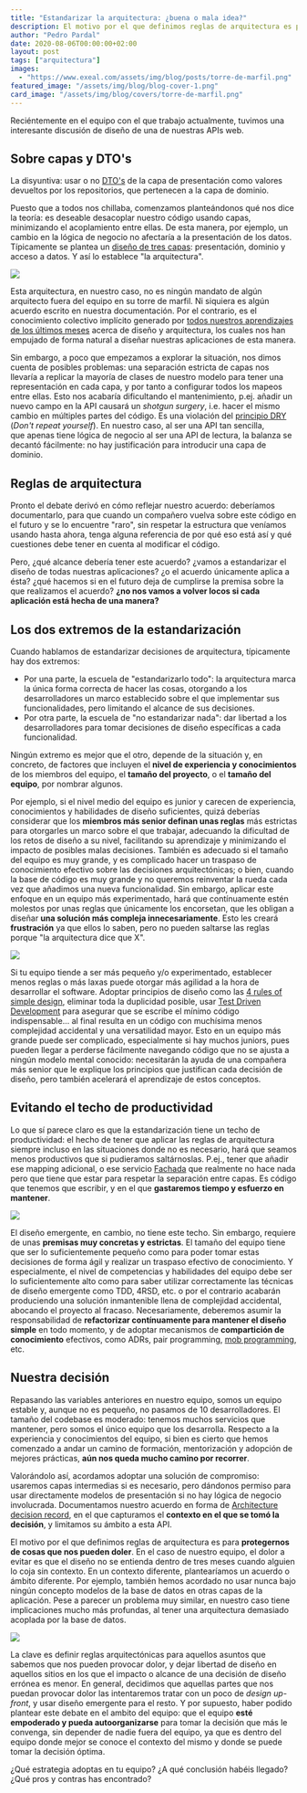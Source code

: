 ```yaml
---
title: "Estandarizar la arquitectura: ¿buena o mala idea?"
description: El motivo por el que definimos reglas de arquitectura es para protegernos de cambios que nos pueden doler. ¿Hasta qué punto debemos ser estrictos con estas reglas?
author: "Pedro Pardal"
date: 2020-08-06T00:00:00+02:00
layout: post
tags: ["arquitectura"]
images:
  - "https://www.exeal.com/assets/img/blog/posts/torre-de-marfil.png"
featured_image: "/assets/img/blog/blog-cover-1.png"
card_image: "/assets/img/blog/covers/torre-de-marfil.png"
---
```


Reciéntemente en el equipo con el que trabajo actualmente, tuvimos una interesante discusión de diseño de una de nuestras APIs web.<!--more-->

## Sobre capas y DTO's

La disyuntiva: usar o no [DTO's](https://martinfowler.com/eaaCatalog/dataTransferObject.html) de la capa de presentación como valores devueltos por los repositorios, que pertenecen a la capa de dominio.

Puesto que a todos nos chillaba, comenzamos planteándonos qué nos dice la teoría: es deseable desacoplar nuestro código usando capas, minimizando el acoplamiento entre ellas. De esta manera, por ejemplo, un cambio en la lógica de negocio no afectaría a la presentación de los datos. Típicamente se plantea un [diseño de tres capas](https://martinfowler.com/bliki/PresentationDomainDataLayering.html): presentación, dominio y acceso a datos. Y así lo establece "la arquitectura".

![](/assets/img/blog/posts/torre-de-marfil.png)

Esta arquitectura, en nuestro caso, no es ningún mandato de algún arquitecto fuera del equipo en su torre de marfil. Ni siquiera es algún acuerdo escrito en nuestra documentación. Por el contrario, es el conocimiento colectivo implícito generado por [todos nuestros aprendizajes de los últimos meses](https://www.youtube.com/watch?v=xQmi7uQ_ICU) acerca de diseño y arquitectura, los cuales nos han empujado de forma natural a diseñar nuestras aplicaciones de esta manera.

Sin embargo, a poco que empezamos a explorar la situación, nos dimos cuenta de posibles problemas: una separación estricta de capas nos llevaría a replicar la mayoría de clases de nuestro modelo para tener una representación en cada capa, y por tanto a configurar todos los mapeos entre ellas. Esto nos acabaría dificultando el mantenimiento, p.ej. añadir un nuevo campo en la API causará un _shotgun surgery_, i.e. hacer el mismo cambio en múltiples partes del código. Es una violación del [principio DRY](https://es.wikipedia.org/wiki/No_te_repitas) (_Don't repeat yourself_). En nuestro caso, al ser una API tan sencilla, que apenas tiene lógica de negocio al ser una API de lectura, la balanza se decantó fácilmente: no hay justificación para introducir una capa de dominio.

## Reglas de arquitectura

Pronto el debate derivó en cómo reflejar nuestro acuerdo: deberíamos documentarlo, para que cuando un compañero vuelva sobre este código en el futuro y se lo encuentre "raro", sin respetar la estructura que veníamos usando hasta ahora, tenga alguna referencia de por qué eso está así y qué cuestiones debe tener en cuenta al modificar el código.

Pero, ¿qué alcance debería tener este acuerdo? ¿vamos a estandarizar el diseño de todas nuestras aplicaciones? ¿o el acuerdo únicamente aplica a ésta? ¿qué hacemos si en el futuro deja de cumplirse la premisa sobre la que realizamos el acuerdo? **¿no nos vamos a volver locos si cada aplicación está hecha de una manera?**

## Los dos extremos de la estandarización

Cuando hablamos de estandarizar decisiones de arquitectura, típicamente hay dos extremos:

- Por una parte, la escuela de "estandarizarlo todo": la arquitectura marca la única forma correcta de hacer las cosas, otorgando a los desarrolladores un marco establecido sobre el que implementar sus funcionalidades, pero limitando el alcance de sus decisiones.
- Por otra parte, la escuela de "no estandarizar nada": dar libertad a los desarrolladores para tomar decisiones de diseño específicas a cada funcionalidad.

Ningún extremo es mejor que el otro, depende de la situación y, en concreto, de factores que incluyen el **nivel de experiencia y conocimientos** de los miembros del equipo, el **tamaño del proyecto**, o el **tamaño del equipo**, por nombrar algunos.

Por ejemplo, si el nivel medio del equipo es junior y carecen de experiencia, conocimientos y habilidades de diseño suficientes, quizá deberías considerar que los **miembros más senior definan unas reglas** más estrictas para otorgarles un marco sobre el que trabajar, adecuando la dificultad de los retos de diseño a su nivel, facilitando su aprendizaje y minimizando el impacto de posibles malas decisiones. También es adecuado si el tamaño del equipo es muy grande, y es complicado hacer un traspaso de conocimiento efectivo sobre las decisiones arquitectónicas; o bien, cuando la base de código es muy grande y no queremos reinventar la rueda cada vez que añadimos una nueva funcionalidad. Sin embargo, aplicar este enfoque en un equipo más experimentado, hará que contínuamente estén molestos por unas reglas que únicamente los encorsetan, que les obligan a diseñar **una solución más compleja innecesariamente**. Esto les creará **frustración** ya que ellos lo saben, pero no pueden saltarse las reglas porque "la arquitectura dice que X".

![](/assets/img/blog/posts/pain-developer.jpeg)

Si tu equipo tiende a ser más pequeño y/o experimentado, establecer menos reglas o más laxas puede otorgar más agilidad a la hora de desarrollar el software. Adoptar principios de diseño como las [4 rules of simple design](http://wiki.c2.com/?XpSimplicityRules), eliminar toda la duplicidad posible, usar [Test Driven Development](https://es.wikipedia.org/wiki/Desarrollo_guiado_por_pruebas) para asegurar que se escribe el mínimo código indispensable... al final resulta en un código con muchísima menos complejidad accidental y una versatilidad mayor. Esto en un equipo más grande puede ser complicado, especialmente si hay muchos juniors, pues pueden llegar a perderse fácilmente navegando código que no se ajusta a ningún modelo mental conocido: necesitarán la ayuda de una compañera más senior que le explique los principios que justifican cada decisión de diseño, pero también acelerará el aprendizaje de estos conceptos.

## Evitando el techo de productividad

Lo que sí parece claro es que la estandarización tiene un techo de productividad: el hecho de tener que aplicar las reglas de arquitectura siempre incluso en las situaciones donde no es necesario, hará que seamos menos productivos que si pudieramos saltárnoslas. P.ej., tener que añadir ese mapping adicional, o ese servicio [Fachada](https://refactoring.guru/design-patterns/facade) que realmente no hace nada pero que tiene que estar para respetar la separación entre capas. Es código que tenemos que escribir, y en el que **gastaremos tiempo y esfuerzo en mantener**.

![](/assets/img/blog/posts/pair-programming.jpeg)

El diseño emergente, en cambio, no tiene este techo. Sin embargo, requiere de unas **premisas muy concretas y estrictas**. El tamaño del equipo tiene que ser lo suficientemente pequeño como para poder tomar estas decisiones de forma ágil y realizar un traspaso efectivo de conocimiento. Y especialmente, el nivel de competencias y habilidades del equipo debe ser lo suficientemente alto como para saber utilizar correctamente las técnicas de diseño emergente como TDD, 4RSD, etc. o por el contrario acabarán produciendo una solución inmantenible llena de complejidad accidental, abocando el proyecto al fracaso. Necesariamente, deberemos asumir la responsabilidad de **refactorizar contínuamente para mantener el diseño simple** en todo momento, y de adoptar mecanismos de **compartición de conocimiento** efectivos, como ADRs, pair programming, [mob programming](https://en.wikipedia.org/wiki/Mob_programming), etc.

## Nuestra decisión

Repasando las variables anteriores en nuestro equipo, somos un equipo estable y, aunque no es pequeño, no pasamos de 10 desarrolladores. El tamaño del codebase es moderado: tenemos muchos servicios que mantener, pero somos el único equipo que los desarrolla. Respecto a la experiencia y conocimientos del equipo, si bien es cierto que hemos comenzado a andar un camino de formación, mentorización y adopción de mejores prácticas, **aún nos queda mucho camino por recorrer**.

Valorándolo así, acordamos adoptar una solución de compromiso: usaremos capas intermedias si es necesario, pero dándonos permiso para usar directamente modelos de presentación si no hay lógica de negocio involucrada. Documentamos nuestro acuerdo en forma de [Architecture decision record](https://github.com/joelparkerhenderson/architecture_decision_record), en el que capturamos el **contexto en el que se tomó la decisión**, y limitamos su ámbito a esta API.

El motivo por el que definimos reglas de arquitectura es para **protegernos de cosas que nos pueden doler**. En el caso de nuestro equipo, el dolor a evitar es que el diseño no se entienda dentro de tres meses cuando alguien lo coja sin contexto. En un contexto diferente, plantearíamos un acuerdo o ámbito diferente. Por ejemplo, también hemos acordado no usar nunca bajo ningún concepto modelos de la base de datos en otras capas de la aplicación. Pese a parecer un problema muy similar, en nuestro caso tiene implicaciones mucho más profundas, al tener una arquitectura demasiado acoplada por la base de datos.

![](/assets/img/blog/posts/team-developers.jpg)

La clave es definir reglas arquitectónicas para aquellos asuntos que sabemos que nos pueden provocar dolor, y dejar libertad de diseño en aquellos sitios en los que el impacto o alcance de una decisión de diseño errónea es menor. En general, decidimos que aquellas partes que nos puedan provocar dolor las intentaremos tratar con un poco de _design up-front_, y usar diseño emergente para el resto. Y por supuesto, haber podido plantear este debate en el ambito del equipo: que el equipo **esté empoderado y pueda autoorganizarse** para tomar la decisión que más le convenga, sin depender de nadie fuera del equipo, ya que es dentro del equipo donde mejor se conoce el contexto del mismo y donde se puede tomar la decisión óptima.

¿Qué estrategia adoptas en tu equipo? ¿A qué conclusión habéis llegado? ¿Qué pros y contras has encontrado?
